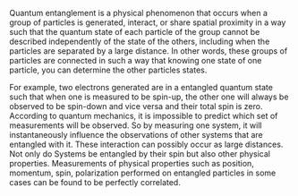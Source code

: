 Quantum entanglement is a physical phenomenon that occurs when a group of particles is generated, interact, or share spatial proximity in a way such that the quantum state of each particle of the group cannot be described independently of the state of the others, including when the particles are separated by a large distance. In other words, these groups of particles are connected in such a way that knowing one state of one particle, you can determine the other particles states.

For example, two electrons generated are in a entangled quantum state such that when one is measured to be spin-up, the other one will always be observed to be spin-down and vice versa and their total spin is zero. According to quantum mechanics, it is impossible to predict which set of measurements will be observed. So by measuring one system, it will instantaneously influence the observations of other systems that are entangled with it. These interaction can possibly occur as large distances. Not only do Systems be entangled by their spin but also other physical properties. Measurements of physical properties such as position, momentum, spin, polarization performed on entangled particles in some cases can be found to be perfectly correlated.





